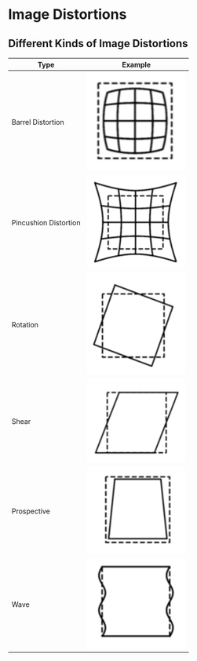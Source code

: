 # Image Distortions
## Different Kinds of Image Distortions
|Type|Example|
|---|---|
|Barrel Distortion|<img width="200" src="./static/images/barrel.png">|
|Pincushion Distortion|<img width="200" src="./static/images/pincushion.png">|
|Rotation|<img width="200" src="./static/images/rotation.png">|
|Shear|<img width="200" src="./static/images/shear.png">|
|Prospective|<img width="200" src="./static/images/perspective.png">|
|Wave|<img width="200" src="./static/images/wave.png">|
